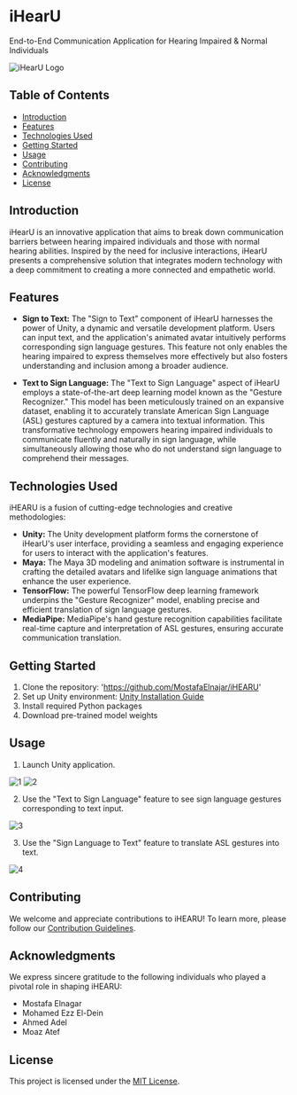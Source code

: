 # iHearU
End-to-End Communication Application for Hearing Impaired &amp; Normal Individuals


![iHearU Logo](https://github.com/Mozasbugs/iHearU/assets/103077062/627c7bba-7cb7-4a2d-b75f-613e5a8ddb15)


## Table of Contents
- [Introduction](#introduction)
- [Features](#features)
- [Technologies Used](#technologies-used)
- [Getting Started](#getting-started)
- [Usage](#usage)
- [Contributing](#contributing)
- [Acknowledgments](#acknowledgments)
- [License](#license)

## Introduction
iHearU is an innovative application that aims to break down communication barriers between hearing impaired individuals and those with normal hearing abilities. Inspired by the need for inclusive interactions, iHearU presents a comprehensive solution that integrates modern technology with a deep commitment to creating a more connected and empathetic world.

## Features
- **Sign to Text:** The "Sign to Text" component of iHearU harnesses the power of Unity, a dynamic and versatile development platform. Users can input text, and the application's animated avatar intuitively performs corresponding sign language gestures. This feature not only enables the hearing impaired to express themselves more effectively but also fosters understanding and inclusion among a broader audience.

- **Text to Sign Language:** The "Text to Sign Language" aspect of iHearU employs a state-of-the-art deep learning model known as the "Gesture Recognizer." This model has been meticulously trained on an expansive dataset, enabling it to accurately translate American Sign Language (ASL) gestures captured by a camera into textual information. This transformative technology empowers hearing impaired individuals to communicate fluently and naturally in sign language, while simultaneously allowing those who do not understand sign language to comprehend their messages.

## Technologies Used
iHEARU is a fusion of cutting-edge technologies and creative methodologies:
- **Unity:** The Unity development platform forms the cornerstone of iHearU's user interface, providing a seamless and engaging experience for users to interact with the application's features.
- **Maya:** The Maya 3D modeling and animation software is instrumental in crafting the detailed avatars and lifelike sign language animations that enhance the user experience.
- **TensorFlow:** The powerful TensorFlow deep learning framework underpins the "Gesture Recognizer" model, enabling precise and efficient translation of sign language gestures.
- **MediaPipe:** MediaPipe's hand gesture recognition capabilities facilitate real-time capture and interpretation of ASL gestures, ensuring accurate communication translation.

## Getting Started
1. Clone the repository: 'https://github.com/MostafaElnajar/iHEARU'
2. Set up Unity environment: [Unity Installation Guide](https://unity.com/)
3. Install required Python packages
4. Download pre-trained model weights

## Usage
1. Launch Unity application.
   
![1](https://github.com/Mozasbugs/iHearU/assets/103077062/7b0b8303-5363-493a-8fb5-8917ca9234f9)     ![2](https://github.com/Mozasbugs/iHearU/assets/103077062/e5b0ade2-6185-4ad7-a22d-6e67cdc50708)


2. Use the "Text to Sign Language" feature to see sign language gestures corresponding to text input.


![3](https://github.com/Mozasbugs/iHearU/assets/103077062/ffec36b4-d6f4-4761-8d1e-d7e35acbcb2d)


3. Use the "Sign Language to Text" feature to translate ASL gestures into text.

![4](https://github.com/MostafaElnajar/iHEARU/assets/105497824/ae2ae5a5-5c6b-4a2e-aef7-7f44ef21d057)

## Contributing
We welcome and appreciate contributions to iHEARU! To learn more, please follow our [Contribution Guidelines](CONTRIBUTING.md).

## Acknowledgments
We express sincere gratitude to the following individuals who played a pivotal role in shaping iHEARU:
- Mostafa Elnagar
- Mohamed Ezz El-Dein
- Ahmed Adel
- Moaz Atef

## License
This project is licensed under the [MIT License](LICENSE).
